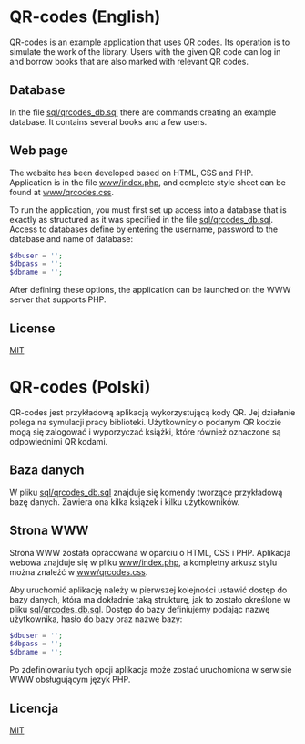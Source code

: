 # QR-codes (English)
QR-codes is an example application that uses QR codes. Its operation
is to simulate the work of the library. Users with the given QR code
can log in and borrow books that are also marked with 
relevant QR codes.

## Database
In the file [sql/qrcodes_db.sql](sql/qrcodes_db.sql) there are commands
creating an example database. It contains several books and a few
users.

## Web page
The website has been developed based on HTML, CSS and PHP. Application
is in the file [www/index.php](www/index.php), and complete
style sheet can be found at [www/qrcodes.css](www/qrcodes.css).

To run the application, you must first set up access
into a database that is exactly as structured as it was 
specified in the file [sql/qrcodes_db.sql](sql/qrcodes_db.sql). Access 
to databases define by entering the username, password to the database 
and name of database:
```php
$dbuser = '';
$dbpass = '';
$dbname = '';
```

After defining these options, the application can be launched on the 
WWW server that supports PHP.

## License
[MIT](LICENSE)


# QR-codes (Polski)
QR-codes jest przykładową aplikacją wykorzystującą kody QR. Jej działanie 
polega na symulacji pracy biblioteki. Użytkownicy o podanym QR kodzie 
mogą się zalogować i wyporzyczać książki, które również oznaczone są 
odpowiednimi QR kodami.

## Baza danych
W pliku [sql/qrcodes_db.sql](sql/qrcodes_db.sql) znajduje się komendy 
tworzące przykładową bazę danych. Zawiera ona kilka książek i kilku 
użytkowników.

## Strona WWW
Strona WWW została opracowana w oparciu o HTML, CSS i PHP. Aplikacja 
webowa znajduje się w pliku [www/index.php](www/index.php), a kompletny 
arkusz stylu można znaleźć w [www/qrcodes.css](www/qrcodes.css).

Aby uruchomić aplikację należy w pierwszej kolejności ustawić dostęp 
do bazy danych, która ma dokładnie taką strukturę, jak to zostało 
określone w pliku [sql/qrcodes_db.sql](sql/qrcodes_db.sql). Dostęp do 
bazy definiujemy podając nazwę użytkownika, hasło do bazy oraz nazwę 
bazy:
```php
$dbuser = '';
$dbpass = '';
$dbname = '';
```

Po zdefiniowaniu tych opcji aplikacja może zostać uruchomiona w serwisie 
WWW obsługującym język PHP.

## Licencja
[MIT](LICENSE)
